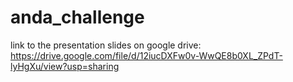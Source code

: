 # anda_challenge

link to the presentation slides on google drive:
https://drive.google.com/file/d/12iucDXFw0v-WwQE8b0XL_ZPdT-lyHgXu/view?usp=sharing
